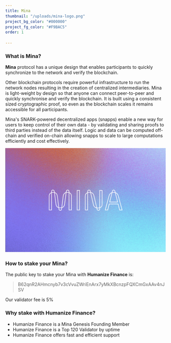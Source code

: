 ```yaml
---
title: Mina
thumbnail: "/uploads/mina-logo.png"
project_bg_color: "#000000"
project_fg_color: "#F9BAC5"
order: 1

---
```

### What is Mina?

**Mina** protocol has a unique design that enables participants to quickly synchronize to the network and verify the blockchain.

Other blockchain protocols require powerful infrastructure to run the network nodes resulting in the creation of centralized intermediaries. Mina is light-weight by design so that anyone can connect peer-to-peer and quickly synchronise and verify the blockchain. It is built using a consistent sized cryptographic proof, so even as the blockchain scales it remains accessible for all participants.

Mina's SNARK-powered decentralized apps (snapps) enable a new way for users to keep control of their own data - by validating and sharing proofs to third parties instead of the data itself. Logic and data can be computed off-chain and verified on-chain allowing snapps to scale to large computations efficiently and cost effectively.

![](/uploads/mina-logo.png)

### How to stake your Mina?

The public key to stake your Mina with **Humanize Finance** is:

> B62qnR2AHmcnyb7v3cVvuZWriEnArx7yMkXBcnzpFQXCmGxAAv4nJSV

Our validator fee is 5%

### Why stake with Humanize Finance?

* Humanize Finance is a Mina Genesis Founding Member
* Humanize Finance is a Top 120 Validator by uptime
* Humanize Finance offers fast and efficient support